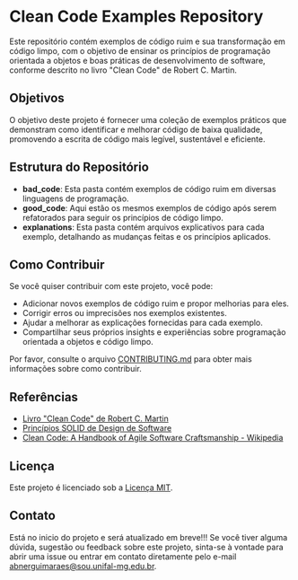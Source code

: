 # Clean Code Examples Repository

Este repositório contém exemplos de código ruim e sua transformação em código limpo, com o objetivo de ensinar os princípios de programação orientada a objetos e boas práticas de desenvolvimento de software, conforme descrito no livro "Clean Code" de Robert C. Martin.

## Objetivos

O objetivo deste projeto é fornecer uma coleção de exemplos práticos que demonstram como identificar e melhorar código de baixa qualidade, promovendo a escrita de código mais legível, sustentável e eficiente.

## Estrutura do Repositório

- **bad_code**: Esta pasta contém exemplos de código ruim em diversas linguagens de programação.
- **good_code**: Aqui estão os mesmos exemplos de código após serem refatorados para seguir os princípios de código limpo.
- **explanations**: Esta pasta contém arquivos explicativos para cada exemplo, detalhando as mudanças feitas e os princípios aplicados.

## Como Contribuir

Se você quiser contribuir com este projeto, você pode:

- Adicionar novos exemplos de código ruim e propor melhorias para eles.
- Corrigir erros ou imprecisões nos exemplos existentes.
- Ajudar a melhorar as explicações fornecidas para cada exemplo.
- Compartilhar seus próprios insights e experiências sobre programação orientada a objetos e código limpo.

Por favor, consulte o arquivo [CONTRIBUTING.md](CONTRIBUTING.md) para obter mais informações sobre como contribuir.

## Referências

- [Livro "Clean Code" de Robert C. Martin](https://www.amazon.com.br/Clean-Code-Handbook-Software-Craftsmanship/dp/0132350882)
- [Princípios SOLID de Design de Software](https://en.wikipedia.org/wiki/SOLID)
- [Clean Code: A Handbook of Agile Software Craftsmanship - Wikipedia](https://en.wikipedia.org/wiki/Clean_Code)

## Licença

Este projeto é licenciado sob a [Licença MIT](LICENSE).

## Contato

Está no inicio do projeto e será atualizado em breve!!!
Se você tiver alguma dúvida, sugestão ou feedback sobre este projeto, sinta-se à vontade para abrir uma issue ou entrar em contato diretamente pelo e-mail [abnerguimaraes@sou.unifal-mg.edu.br](mailto:abnerguimaraes@sou.unifal-mg.edu.br).
